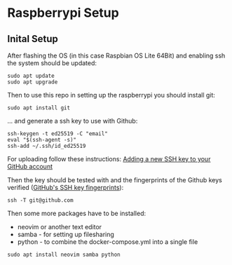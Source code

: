 # Raspberrypi Setup

## Inital Setup

After flashing the OS (in this case Raspbian OS Lite 64Bit) and enabling ssh the system should be updated:

```
sudo apt update
sudo apt upgrade
```

Then to use this repo in setting up the raspberrypi you should install git:

```
sudo apt install git
```

... and generate a ssh key to use with Github:

```
ssh-keygen -t ed25519 -C "email"
eval "$(ssh-agent -s)"
ssh-add ~/.ssh/id_ed25519
```

For uploading follow these instructions: [Adding a new SSH key to your GitHub account](https://docs.github.com/en/authentication/connecting-to-github-with-ssh/adding-a-new-ssh-key-to-your-github-account)

Then the key should be tested with and the fingerprints of the Github keys verified ([GitHub's SSH key fingerprints](https://docs.github.com/en/authentication/keeping-your-account-and-data-secure/githubs-ssh-key-fingerprints)):

```
ssh -T git@github.com
```

Then some more packages have to be installed:

- neovim or another text editor
- samba - for setting up filesharing
- python - to combine the docker-compose.yml into a single file

```
sudo apt install neovim samba python
```


